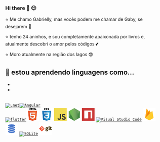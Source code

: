 ### Hi there :dizzy: :blush:
 
 :star: Me chamo Gabrielly, mas vocês podem me chamar de Gaby, se desejarem :star2:
 
 :star: tenho 24 aninhos, e sou completamente apaixonada por livros e, atualmente descobri o amor pelos códigos :two_hearts: 
 
 :star: Moro atualmente na região dos lagos :sunglasses:

:seedling: estou aprendendo linguagens como... 
-
-
-

<p ### Languages and Tools: <img src="https://media.giphy.com/media/WUlplcMpOCEmTGBtBW/giphy.gif" width="30">

<code><a href="https://dotnet.microsoft.com/pt-br/"> <img height=40 src="https://logos-world.net/wp-content/uploads/2022/01/NET-Framework-Symbol.png" alt=".net"></code><code><a href = "https://angular.io/"><img height="40" src="https://cdn.icon-icons.com/icons2/2107/PNG/512/file_type_angular_icon_130754.png" alt="Angular"></a></code>
<code><a href="https://angular.io/"> <img height=40 src="https://static-00.iconduck.com/assets.00/flutter-icon-1651x2048-ojswpayr.png" alt="flutter"></code><code><a href = "https://developer.mozilla.org/en-US/docs/Web/Guide/HTML/HTML5"><img height="40" src="https://raw.githubusercontent.com/github/explore/80688e429a7d4ef2fca1e82350fe8e3517d3494d/topics/html/html.png" alt="HTML5"></a></code>
<code><a href = "https://developer.mozilla.org/en-US/docs/Archive/CSS3"><img height="40" src="https://raw.githubusercontent.com/github/explore/80688e429a7d4ef2fca1e82350fe8e3517d3494d/topics/css/css.png" alt="CSS3"></a></code>
<code><a href = "https://developer.mozilla.org/en-US/docs/Web/JavaScript"><img height="40" src="https://raw.githubusercontent.com/github/explore/80688e429a7d4ef2fca1e82350fe8e3517d3494d/topics/javascript/javascript.png" alt="Vanilla Javascript"></a></code>
<code><a href = "https://nodejs.org/en/"><img height="40" src="https://raw.githubusercontent.com/github/explore/80688e429a7d4ef2fca1e82350fe8e3517d3494d/topics/nodejs/nodejs.png" alt="NodeJS"></a></code>
<code><a href = "https://www.npmjs.com/"><img height="40" src="https://raw.githubusercontent.com/github/explore/80688e429a7d4ef2fca1e82350fe8e3517d3494d/topics/npm/npm.png" alt="npm"></a></code>
 <code><a href = "https://code.visualstudio.com/"><img height="40" src="https://upload.wikimedia.org/wikipedia/commons/thumb/9/9a/Visual_Studio_Code_1.35_icon.svg/1200px-Visual_Studio_Code_1.35_icon.svg.png" alt="Visual Studio Code"></a></code>
<code><a href = "https://firebase.google.com/"><img height="40" src="https://raw.githubusercontent.com/github/explore/80688e429a7d4ef2fca1e82350fe8e3517d3494d/topics/firebase/firebase.png" alt="Google Firbase"></a></code>
<code><a href = "https://www.w3schools.com/sql/"><img height="40" src="https://raw.githubusercontent.com/github/explore/80688e429a7d4ef2fca1e82350fe8e3517d3494d/topics/sql/sql.png" alt="SQL"></a></code>
<code><a href = "https://www.sqlite.org/index.html"><img height="40" src="https://upload.wikimedia.org/wikipedia/commons/thumb/9/97/Sqlite-square-icon.svg/1200px-Sqlite-square-icon.svg.png" alt="SQLite"></a></code>
<code><a href = "https://git-scm.com/"><img height="40" src="https://raw.githubusercontent.com/github/explore/80688e429a7d4ef2fca1e82350fe8e3517d3494d/topics/git/git.png" alt="git"></a></code>
</p>

